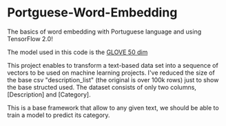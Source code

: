 # Portguese-Word-Embedding
The basics of word embedding with Portuguese language and using TensorFlow 2.0!

The model used in this code is the [GLOVE 50 dim](http://www.nilc.icmc.usp.br/embeddings)

This project enables to transform a text-based data set into a sequence of vectors to be used on machine learning projects.
I've reduced the size of the base csv "description_list" (the original is over 100k rows) just to show the base structed used.
The dataset consists of only two columns, [Description] and [Category].

This is a base framework that allow to any given text, we should be able to train a model to predict its category.
